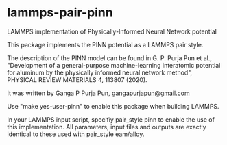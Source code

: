 # lammps-pair-pinn
LAMMPS implementation of Physically-Informed Neural Network potential

This package implements the PINN potential as a LAMMPS pair style. 

The description of the PINN model can be found in G. P. Purja Pun et al.,
"Development of a general-purpose machine-learning interatomic potential 
for aluminum by the physically informed neural network method", 
PHYSICAL REVIEW MATERIALS 4, 113807 (2020).

It was written by 
	Ganga P Purja Pun, gangapurjapun@gmail.com

Use "make yes-user-pinn" to enable this package when building LAMMPS.

In your LAMMPS input script, specifiy
  pair_style pinn
to enable the use of this implementation. All parameters, input files and
outputs are exactly identical to these used with pair_style eam/alloy.
